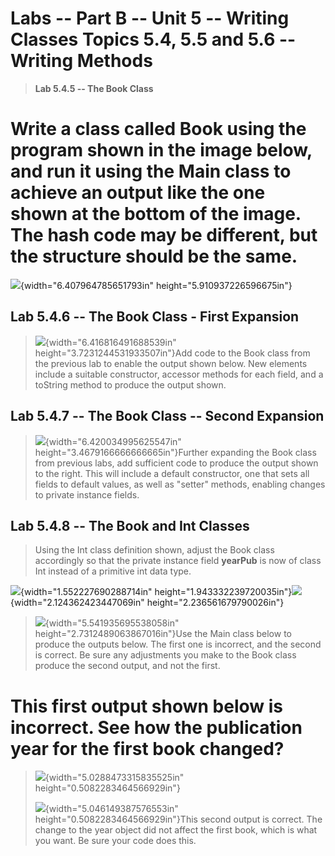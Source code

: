 **Labs -- Part B** -- Unit 5 -- Writing Classes Topics 5.4, 5.5 and 5.6 -- Writing Methods
==========================================================================================

> **Lab 5.4.5 -- The Book Class**

Write a class called Book using the program shown in the image below, and run it using the Main class to achieve an output like the one shown at the bottom of the image. **The hash code may be different**, but the structure should be the same.
===================================================================================================================================================================================================================================================

![](media1/media/image4.png){width="6.407964785651793in" height="5.910937226596675in"}

Lab 5.4.6 -- The Book Class - First Expansion
---------------------------------------------

> ![](media1/media/image5.png){width="6.416816491688539in" height="3.7231244531933507in"}Add code to the Book class from the previous lab to enable the output shown below. New elements include a suitable constructor, accessor methods for each field, and a toString method to produce the output shown.

Lab 5.4.7 -- The Book Class -- Second Expansion
-----------------------------------------------

> ![](media1/media/image6.png){width="6.420034995625547in" height="3.4679166666666665in"}Further expanding the Book class from previous labs, add sufficient code to produce the output shown to the right. This will include a default constructor, one that sets all fields to default values, as well as \"setter\" methods, enabling changes to private instance fields.

Lab 5.4.8 -- The Book and Int Classes
-------------------------------------

> Using the Int class definition shown, adjust the Book class accordingly so that the private instance field **yearPub** is now of class Int instead of a primitive int data type.

![](media1/media/image7.png){width="1.552227690288714in" height="1.943332239720035in"}![](media1/media/image8.png){width="2.124362423447069in" height="2.236561679790026in"}

> ![](media1/media/image9.png){width="5.541935695538058in" height="2.7312489063867016in"}Use the Main class below to produce the outputs below. The first one is incorrect, and the second is correct. Be sure any adjustments you make to the Book class produce the second output, and not the first.

This first output shown below is incorrect. See how the publication year for the first book changed?
====================================================================================================

> ![](media1/media/image10.png){width="5.0288473315835525in" height="0.5082283464566929in"}
>
> ![](media1/media/image11.png){width="5.046149387576553in" height="0.5082283464566929in"}This second output is correct. The change to the year object did not affect the first book, which is what you want. Be sure your code does this.
